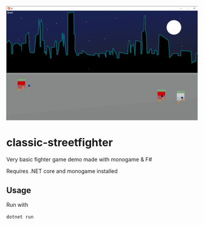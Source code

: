 ![image](doc/screenshot.png)

# classic-streetfighter

Very basic fighter game demo made with monogame & F#

Requires .NET core and monogame installed

## Usage

Run with

`dotnet run`
